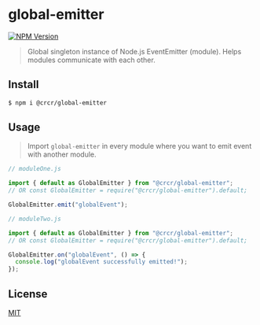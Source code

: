 # global-emitter
[![NPM Version][npm-image]][npm-url]
>Global singleton instance of Node.js EventEmitter (module). Helps modules communicate with each other.

## Install
```bash
$ npm i @crcr/global-emitter
```

## Usage
>Import `global-emitter` in every module where you want to emit event with another module.
```js
// moduleOne.js

import { default as GlobalEmitter } from "@crcr/global-emitter";
// OR const GlobalEmitter = require("@crcr/global-emitter").default;

GlobalEmitter.emit("globalEvent");
```

```js
// moduleTwo.js

import { default as GlobalEmitter } from "@crcr/global-emitter";
// OR const GlobalEmitter = require("@crcr/global-emitter").default;

GlobalEmitter.on("globalEvent", () => {
  console.log("globalEvent successfully emitted!");
});
```

## License
[MIT](LICENSE)

[npm-image]: https://img.shields.io/npm/v/@crcr/global-emitter?style=flat-square
[npm-url]: https://www.npmjs.com/package/@crcr/global-emitter